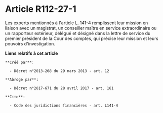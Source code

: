 # Article R112-27-1

Les experts mentionnés à l'article L. 141-4 remplissent leur mission en liaison avec un magistrat, un conseiller maître en
service extraordinaire ou un rapporteur extérieur, délégué et désigné dans la lettre de service du premier président de la
Cour des comptes, qui précise leur mission et leurs pouvoirs d'investigation.

**Liens relatifs à cet article**

	**Créé par**:

	  - Décret n°2013-268 du 29 mars 2013 - art. 12

	**Abrogé par**:

	  - Décret n°2017-671 du 28 avril 2017 - art. 181

	**Cite**:

	  - Code des juridictions financières - art. L141-4
